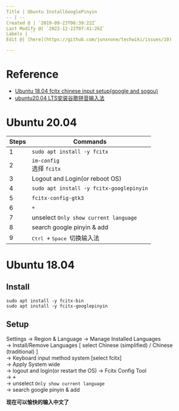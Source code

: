 ```yaml
---
Title | Ubuntu InstallGooglePinyin
-- | --
Created @ | `2019-09-23T06:39:22Z`
Last Modify @| `2022-12-22T07:41:26Z`
Labels | ``
Edit @| [here](https://github.com/junxnone/techwiki/issues/10)

---
```

# Reference
- [Ubuntu 18.04 fcitx chinese input setup(google and sogou)](http://blog.zedyeung.com/2018/08/05/Ubuntu-18-04-fcitx-chinese-input-setup-google-and-sogou/)
- [ubuntu20.04 LTS安装谷歌拼音输入法](https://blog.csdn.net/kan2016/article/details/105735645/)


# Ubuntu 20.04

Steps | Commands
-- | --
1 | `sudo apt install -y fcitx`
2 | `im-config`<br> 选择 `fcitx`
3 | Logout and Login(or reboot OS)
4 | `sudo apt install -y fcitx-googlepinyin`
5 | `fcitx-config-gtk3`
6 | <kbd> + </kbd>
7 | unselect `Only show current language`
8 | search google pinyin & add
9 | <kbd> Ctrl </kbd> + <kbd> Space </kbd> 切换输入法

# Ubuntu 18.04
## Install

```
sudo apt install -y fcitx-bin
sudo apt install -y fcitx-googlepinyin
```

## Setup

Settings -> Region & Language -> Manage Installed Languages  
-> Install/Remove Languages [ select Chinese (simplified) / Chinese (traditional) ]   
-> Keyboard input method system [select  fcitx]   
-> Apply System wide  
-> logout and login(or restart the OS)
-> Fcitx Config Tool  
-> <kbd> + </kbd>  
-> unselect `Only show current language`  
-> search google pinyin  & add  

**现在可以愉快的输入中文了**



